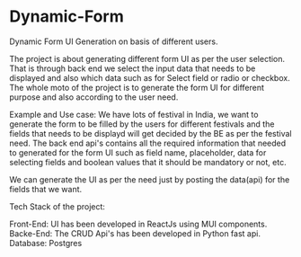 # Dynamic-Form
Dynamic Form UI Generation on basis of different users.

The project is about generating different form UI as per the user selection. That is through back end we select the input data that needs to be displayed and also which data such as for Select field or radio or checkbox. The whole moto of the project is to generate the form UI for different purpose and also according to the user need.

Example and Use case:
We have lots of festival in India, we want to generate the form to be filled by the users for different festivals and the fields that needs to be displayd will get decided by the BE as per the festival need. The back end api's contains all the required information that needed to generated for the form UI such as field name, placeholder, data for selecting fields and boolean values that it should be mandatory or not, etc.

We can generate the UI as per the need just by posting the data(api) for the  fields that we want.

Tech Stack of the project:

Front-End: UI has been developed in ReactJs using MUI components.
Backe-End: The CRUD Api's has been developed in Python fast api.
Database: Postgres


